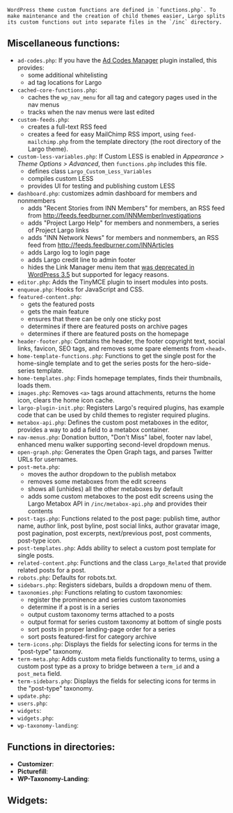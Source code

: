 	WordPress theme custom functions are defined in `functions.php`. To make maintenance and the creation of child themes easier, Largo splits its custom functions out into separate files in the `/inc` directory. 

## Miscellaneous functions:

- `ad-codes.php`: If you have the [Ad Codes Manager](http://wordpress.org/extend/plugins/ad-code-manager/) plugin installed, this provides:
	- some additional whitelisting
	- ad tag locations for Largo
- `cached-core-functions.php`: 
	- caches the `wp_nav_menu` for all tag and category pages used in the nav menus
	- tracks when the nav menus were last edited
- `custom-feeds.php`:
	- creates a full-text RSS feed
	- creates a feed for easy MailChimp RSS import, using `feed-mailchimp.php` from the template directory (the root directory of the Largo theme). 
- `custom-less-variables.php`: If Custom LESS is enabled in *Appearance &gt; Theme Options &gt; Advanced*, then `functions.php` includes this file. 
	- defines class `Largo_Custom_Less_Variables`
	- compiles custom LESS
	- provides UI for testing and publishing custom LESS
- `dashboard.php`: customizes admin dashboard for members and nonmembers
	- adds "Recent Stories from INN Members" for members, an RSS feed from http://feeds.feedburner.com/INNMemberInvestigations
	- adds "Project Largo Help" for members and nonmembers, a series of Project Largo links
	- adds "INN Network News" for members and nonmembers, an RSS feed from http://feeds.feedburner.com/INNArticles
	- adds Largo log to login page
	- adds Largo credit line to admin footer
	- hides the Link Manager menu item that [was deprecated in WordPress 3.5](http://codex.wordpress.org/Links_Manager) but supported for legacy reasons.
- `editor.php`: Adds the TinyMCE plugin  to insert modules into posts.
- `enqueue.php`: Hooks for JavaScript and CSS.
- `featured-content.php`: 
	- gets the featured posts
	- gets the main feature
	- ensures that there can be only one sticky post
	- determines if there are featured posts on archive pages
	- determines if there are featured posts on the homepage
- `header-footer.php`: Contains the header, the footer copyright text, social links, favicon, SEO tags, and removes some spare elements from `<head>`. 
- `home-template-functions.php`: Functions to get the single post for the home-single template and to get the series posts for the hero-side-series template. 
- `home-templates.php`: Finds homepage templates, finds their thumbnails, loads them.
- `images.php`: Removes `<a>` tags around attachments, returns the home icon, clears the home icon cache. 
- `largo-plugin-init.php`: Registers Largo's required plugins, has example code that can be used by child themes to register required plugins. 
- `metabox-api.php`: Defines the custom post metaboxes in the editor, provides a way to add a field to a metabox container. 
- `nav-menus.php`: Donation button, "Don't Miss" label, footer nav label, enhanced menu walker supporting second-level dropdown menus. 
- `open-graph.php`: Generates the Open Graph tags, and parses Twitter URLs for usernames. 
- `post-meta.php`: 
	- moves the author dropdown to the publish metabox
	- removes some metaboxes from the edit screens
	- shows all (unhides) all the other metaboxes by default
	- adds some custom metaboxes to the post edit screens using the Largo Metabox API in `/inc/metabox-api.php` and provides their contents
- `post-tags.php`: Functions related to the post page: publish time, author name, author link, post byline, post social links, author gravatar image, post pagination, post excerpts, next/previous post, post comments, post-type icon.
- `post-templates.php`: Adds ability to select a custom post template for single posts. 
- `related-content.php`: Functions and the class `Largo_Related` that provide related posts for a post. 
- `robots.php`: Defaults for robots.txt. 
- `sidebars.php`: Registers sidebars, builds a dropdown menu of them.
- `taxonomies.php`: Functions relating to custom taxonomies: 
	- register the prominence and series custom taxonomies
	- determine if a post is in a series
	- output custom taxonomy terms attached to a posts
	- output format for series custom taxonomy at bottom of single posts
	- sort posts in proper landing-page order for a series
	- sort posts featured-first for category archive
- `term-icons.php`: Displays the fields for selecting icons for terms in the "post-type" taxonomy. 
- `term-meta.php`: Adds custom meta fields functionality to terms, using a custom post type as a proxy to bridge between a `term_id` and a `post_meta` field. 
- `term-sidebars.php`: Displays the fields for selecting icons for terms in the "post-type" taxonomy.
- `update.php`: 
- `users.php`: 
- `widgets`: 
- `widgets.php`: 
- `wp-taxonomy-landing`: 

## Functions in directories:

- **Customizer**: 
- **Picturefill**: 
- **WP-Taxonomy-Landing**: 

## Widgets:


